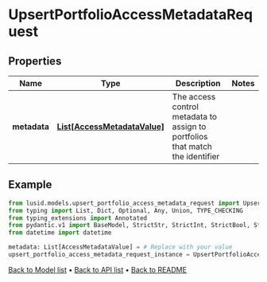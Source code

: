 # UpsertPortfolioAccessMetadataRequest

## Properties
Name | Type | Description | Notes
------------ | ------------- | ------------- | -------------
**metadata** | [**List[AccessMetadataValue]**](AccessMetadataValue.md) | The access control metadata to assign to portfolios that match the identifier | 
## Example

```python
from lusid.models.upsert_portfolio_access_metadata_request import UpsertPortfolioAccessMetadataRequest
from typing import List, Dict, Optional, Any, Union, TYPE_CHECKING
from typing_extensions import Annotated
from pydantic.v1 import BaseModel, StrictStr, StrictInt, StrictBool, StrictFloat, StrictBytes, Field, validator, ValidationError, conlist, constr
from datetime import datetime

metadata: List[AccessMetadataValue] = # Replace with your value
upsert_portfolio_access_metadata_request_instance = UpsertPortfolioAccessMetadataRequest(metadata=metadata)

```

[Back to Model list](../README.md#documentation-for-models) &#8226; [Back to API list](../README.md#documentation-for-api-endpoints) &#8226; [Back to README](../README.md)


